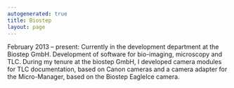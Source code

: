 ```yaml
---
autogenerated: true
title: Biostep
layout: page
---
```


February 2013 – present: Currently in the development department at the
Biostep GmbH. Development of software for bio-imaging, microscopy and
TLC. During my tenure at the biostep GmbH, I developed camera modules
for TLC documentation, based on Canon cameras and a camera adapter for
the Micro-Manager, based on the Biostep EagleIce camera.
